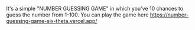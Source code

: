 It's a simple "NUMBER GUESSING GAME" in which you've 10 chances to guess the number from 1-100.
You can play the game here https://number-guessing-game-six-theta.vercel.app/
